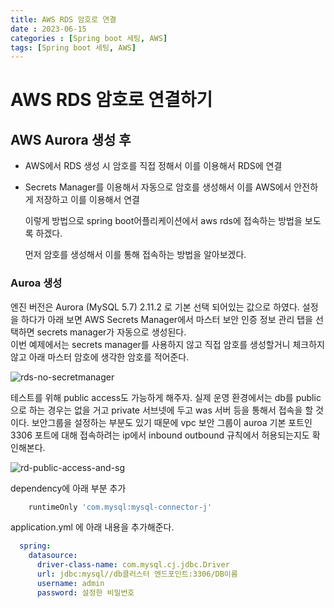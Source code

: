 ```yaml
---
title: AWS RDS 암호로 연결
date : 2023-06-15
categories : [Spring boot 세팅, AWS]
tags: [Spring boot 세팅, AWS]
---
```

# AWS RDS 암호로 연결하기
## AWS Aurora 생성 후 
* AWS에서 RDS 생성 시 암호를 직접 정해서 이를 이용해서 RDS에 연결
* Secrets Manager를 이용해서 자동으로 암호를 생성해서 이를 AWS에서 안전하게 저장하고 이를 이용해서 연결
  
  이렇게 방법으로 spring boot어플리케이션에서 aws rds에 접속하는 방법을 보도록 하겠다.
  
  먼저 암호를 생성해서 이를 통해 접속하는 방법을 알아보겠다.

### Auroa 생성
엔진 버전은 Aurora (MySQL 5.7) 2.11.2 로 기본 선택 되어있는 값으로 하였다.
설정을 하다가 아래 보면 AWS Secrets Manager에서 마스터 보안 인증 정보 관리 탭을 선택하면 secrets manager가 자동으로 생성된다.<br>
이번 예제에서는 secrets manager를 사용하지 않고 직접 암호를 생성할거니 체크하지 않고 아래 마스터 암호에 생각한 암호를 적어준다.


![rds-no-secretmanager](https://github.com/hyunhyun/AWSSample/assets/18597515/347748f9-7475-4f34-97d1-1a2b03ea9611)

테스트를 위해 public access도 가능하게 해주자. 실제 운영 환경에서는 db를 public으로 하는 경우는 없을 거고 private 서브넷에 두고 was 서버 등을 통해서 접속을 할 것이다.
보안그룹을 설정하는 부분도 있기 때문에 vpc 보안 그룹이 auroa 기본 포트인 3306 포트에 대해 접속하려는 ip에서 inbound outbound 규칙에서 허용되는지도 확인해본다.

![rd-public-access-and-sg](https://github.com/hyunhyun/AWSSample/assets/18597515/a7b910d4-8c4f-4823-9d5a-b5cd63ac0b6d)

dependency에 아래 부분 추가
```gradle
    runtimeOnly 'com.mysql:mysql-connector-j'
```
application.yml 에 아래 내용을 추가해준다.
```yml
  spring:
    datasource:
      driver-class-name: com.mysql.cj.jdbc.Driver
      url: jdbc:mysql//db클러스터 엔드포인트:3306/DB이름
      username: admin
      password: 설정한 비밀번호
```